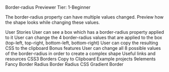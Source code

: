 Border-radius Previewer
Tier: 1-Beginner

The border-radius property can have multiple values changed. Preview how the shape looks while changing these values.

User Stories
 User can see a box which has a border-radius property applied to it
 User can change the 4 border-radius values that are applied to the box (top-left, top-right, bottom-left, bottom-right)
 User can copy the resulting CSS to the clipboard
Bonus features
 User can change all 8 possible values of the border-radius in order to create a complex shape
Useful links and resources
CSS3 Borders
Copy to Clipboard
Example projects
9elements Fancy Border Radius
Border Radius
CSS Gradient Border
